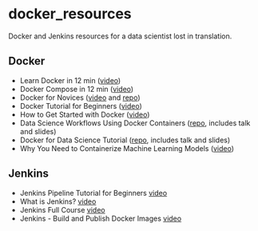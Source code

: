 # docker_resources
Docker and Jenkins resources for a data scientist lost in translation.

## Docker

- Learn Docker in 12 min ([video](https://youtu.be/YFl2mCHdv24))
- Docker Compose in 12 min ([video](https://youtu.be/Qw9zlE3t8Ko))
- Docker for Novices ([video](https://youtu.be/lS1RLNqflUQ) and [repo](https://github.com/dockerfornovices/DockerSimpleDemo))
- Docker Tutorial for Beginners ([video](https://youtu.be/fqMOX6JJhGo))
- How to Get Started with Docker ([video](https://youtu.be/iqqDU2crIEQ))
- Data Science Workflows Using Docker Containers ([repo](https://github.com/alysivji/talks/tree/master/data-science-workflows-using-docker-containers), includes talk and slides)
- Docker for Data Science Tutorial ([repo](https://github.com/docker-for-data-science/docker-for-data-science-tutorial), includes talk and slides)
- Why You Need to Containerize Machine Learning Models ([video](https://youtu.be/7-7p6WuDtbs))

## Jenkins

- Jenkins Pipeline Tutorial for Beginners [video](https://www.youtube.com/watch?v=pMO26j2OUME)
- What is Jenkins? [video](https://www.youtube.com/watch?v=LFDrDnKPOTg&t=1s)
- Jenkins Full Course [video](https://www.youtube.com/watch?v=FX322RVNGj4&)
- Jenkins - Build and Publish Docker Images [video](https://www.youtube.com/watch?v=6tcoRIPBd8s)
